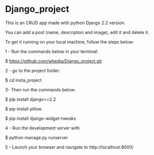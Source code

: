 # Django_project

This is an CRUD app made with python Django 2.2 version.

You can add a post (name, description and image), edit it and delete it.

To get it running on your local machine, follow the steps below:

1 - Run the commands below in your terminal:

$ https://github.com/whedia/Django_project.git

2 - go to the project folder:

$ cd insta_project

3- Then run the commands below:

$ pip install django==2.2

$ pip install pillow

$ pip install django-widget-tweaks 

4 - Run the development server with

$ python manage.py runserver

5 - Launch your browser and navigate to http://localhost:8000/
